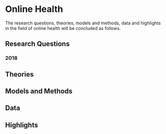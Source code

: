 # Online Health
The research questions, theories, models and methods, data and highlights in the field of online health will be concluded as follows.

## Research Questions
### 2018


## Theories


## Models and Methods


## Data



## Highlights






